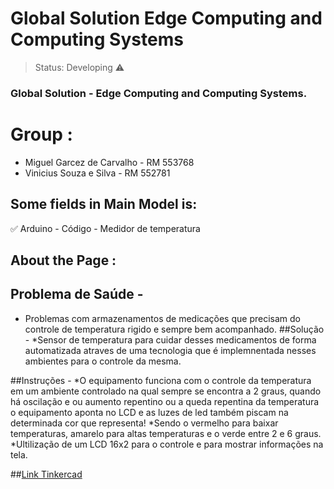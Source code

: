 <h1>Global Solution Edge Computing and Computing Systems</h1>

> Status: Developing ⚠️

### Global Solution - Edge Computing and Computing Systems.

# Group : 

+ Miguel Garcez de Carvalho - RM 553768
+ Vinicius Souza e Silva - RM 552781

## Some fields in Main Model is:

:white_check_mark: Arduino - Código - Medidor de temperatura


## About the Page : 

## Problema de Saúde - 
* Problemas com armazenamentos de medicações que precisam do controle de temperatura rigido e sempre bem acompanhado.
##Solução - 
*Sensor de temperatura para cuidar desses medicamentos de forma automatizada atraves de uma tecnologia que é implemnentada nesses ambientes para o controle da mesma.

##Instruções -
*O equipamento funciona com o controle da temperatura em um ambiente controlado na qual sempre se encontra a 2 graus, quando há oscilação e ou aumento repentino ou a queda repentina da temperatura o equipamento aponta no LCD e as luzes de led também piscam na determinada cor que representa!
*Sendo o vermelho para baixar temperaturas, amarelo para altas temperaturas e o verde entre 2 e 6 graus.
*Ultilização de um LCD 16x2 para o controle e para mostrar informações na tela.

##[Link Tinkercad](https://www.tinkercad.com/things/9fQFNH8k1dQ-bodacious-wluff/editel?returnTo=%2Fthings%2F9fQFNH8k1dQ-bodacious-wluff)
